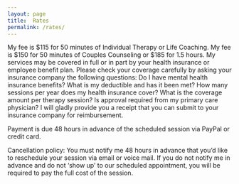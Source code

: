 ```yaml
---
layout: page
title:  Rates
permalink: /rates/
---
```

<p class="text-justify">
My fee is $115 for 50 minutes of Individual Therapy or Life Coaching.  My fee is $150 for 50 minutes of Couples Counseling or $185 for 1.5 hours.  My services may be covered in full or in part by your health insurance or employee benefit plan.  Please check your coverage carefully by asking your insurance company the following questions:  Do I have mental health insurance benefits?  What is my deductible and has it been met?  How many sessions per year does my health insurance cover?  What is the coverage amount per therapy session?  Is approval required from my primary care physician?  I will gladly provide you a receipt that you can submit to your insurance company for reimbursement. <p/>Payment is due 48 hours in advance of the scheduled session via PayPal or credit card. <p/>Cancellation policy:  You must notify me 48 hours in advance that you’d like to reschedule your session via email or voice mail.  If you do not notify me in advance and do not ‘show up’ to our scheduled appointment, you will be required to pay the full cost of the session.
</p>

